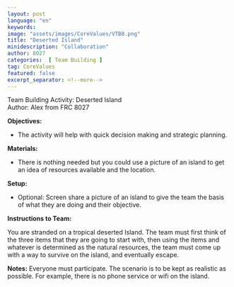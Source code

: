 ```yaml
---
layout: post
language: "en"
keywords:
image: "assets/images/CoreValues/VTB8.png"
title: "Deserted Island"
minidescription: "Collaboration"
author: 8027
categories:  [ Team Building ]
tag: CoreValues
featured: false
excerpt_separator: <!--more-->
---
```


Team Building Activity: Deserted Island<br>
Author: Alex from FRC 8027
<!--more-->

<b>Objectives:</b>
- The activity will help with quick decision making and strategic planning.

<b>Materials:</b>
- There is nothing needed but you could use a picture of an island to get an idea of resources available and the location.

<b>Setup:</b>
- Optional: Screen share a picture of an island to give the team the basis of what they are doing and their objective.

<b>Instructions to Team:</b>

You are stranded on a tropical deserted Island. The team must first think of the three items that they are going to start with, then using the items and whatever is determined as the natural resources, the team must come up with a way to survive on the island, and eventually escape.

<b>Notes:</b>
Everyone must participate. The scenario is to be kept as realistic as possible. For example, there is no phone service or wifi on the island.
